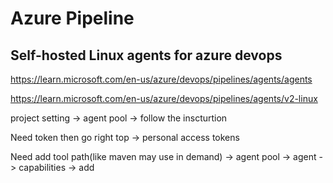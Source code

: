 # Azure Pipeline #



## Self-hosted Linux agents for azure devops ##

https://learn.microsoft.com/en-us/azure/devops/pipelines/agents/agents

https://learn.microsoft.com/en-us/azure/devops/pipelines/agents/v2-linux

project setting -> agent pool -> follow the inscturtion 

Need token then go right top -> personal access tokens

Need add tool path(like maven may use in demand) -> agent pool -> agent -> capabilities -> add

